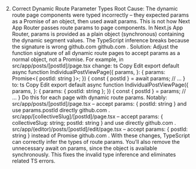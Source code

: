 2. Correct Dynamic Route Parameter Types
   Root Cause: The dynamic route page components were typed incorrectly – they expected params as a Promise of an object, then used await params. This is not how Next App Router passes route params to page components. In Next.js App Router, params is provided as a plain object (synchronous) containing the dynamic segment values. The TypeScript inference breaks because the signature is wrong
   github.com
   github.com
   .
   Solution: Adjust the function signature of all dynamic route pages to accept params as a normal object, not a Promise. For example, in src/app/posts/[postId]/page.tsx change:
   ts
   Copy
   Edit
   export default async function IndividualPostViewPage({
   params,
   }: {
   params: Promise<{ postId: string }>;
   }) {
   const { postId } = await params;
   // ...
   }
   to:
   ts
   Copy
   Edit
   export default async function IndividualPostViewPage({
   params,
   }: {
   params: { postId: string };
   }) {
   const { postId } = params;
   // ...
   }
   Do this for each page with dynamic route params. Notably:
   src/app/posts/[postId]/page.tsx – accept params: { postId: string } and use params.postId directly
   github.com
   .
   src/app/[collectiveSlug]/[postId]/page.tsx – accept params: { collectiveSlug: string; postId: string } and use directly
   github.com
   .
   src/app/(editor)/posts/[postId]/edit/page.tsx – accept params: { postId: string } instead of Promise
   github.com
   .
   With these changes, TypeScript can correctly infer the types of route params. You’ll also remove the unnecessary await on params, since the object is available synchronously. This fixes the invalid type inference and eliminates related TS errors.
